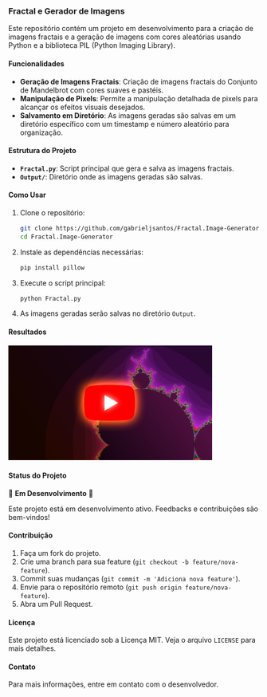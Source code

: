 ### Fractal e Gerador de Imagens

Este repositório contém um projeto em desenvolvimento para a criação de imagens fractais e a geração de imagens com cores aleatórias usando Python e a biblioteca PIL (Python Imaging Library).

#### Funcionalidades

- **Geração de Imagens Fractais**: Criação de imagens fractais do Conjunto de Mandelbrot com cores suaves e pastéis.
- **Manipulação de Pixels**: Permite a manipulação detalhada de pixels para alcançar os efeitos visuais desejados.
- **Salvamento em Diretório**: As imagens geradas são salvas em um diretório específico com um timestamp e número aleatório para organização.

#### Estrutura do Projeto

- **`Fractal.py`**: Script principal que gera e salva as imagens fractais.
- **`Output/`**: Diretório onde as imagens geradas são salvas.

#### Como Usar

1. Clone o repositório:
    ```bash
    git clone https://github.com/gabrieljsantos/Fractal.Image-Generator.git
    cd Fractal.Image-Generator
    ```

2. Instale as dependências necessárias:
    ```bash
    pip install pillow
    ```

3. Execute o script principal:
    ```bash
    python Fractal.py
    ```

4. As imagens geradas serão salvas no diretório `Output`.
#### Resultados

[![Fractal Result_2024-06-06_01.25.00](https://github.com/gabrieljsantos/Fractal.Image-Generator/blob/main/Other/cover.jpg?raw=true)](https://youtu.be/OEGRl1Pd0Vg)

#### Status do Projeto

🚧 **Em Desenvolvimento** 🚧

Este projeto está em desenvolvimento ativo. Feedbacks e contribuições são bem-vindos!

#### Contribuição

1. Faça um fork do projeto.
2. Crie uma branch para sua feature (`git checkout -b feature/nova-feature`).
3. Commit suas mudanças (`git commit -m 'Adiciona nova feature'`).
4. Envie para o repositório remoto (`git push origin feature/nova-feature`).
5. Abra um Pull Request.

#### Licença

Este projeto está licenciado sob a Licença MIT. Veja o arquivo `LICENSE` para mais detalhes.

#### Contato

Para mais informações, entre em contato com o desenvolvedor.